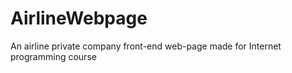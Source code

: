 # AirlineWebpage
An airline private company front-end web-page made for Internet programming course  
